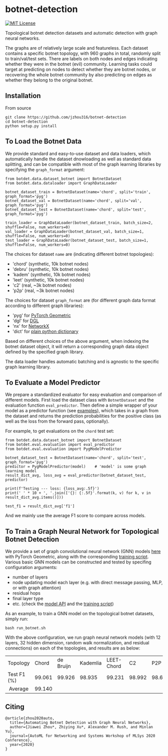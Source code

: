 # botnet-detection

[![MIT License](https://img.shields.io/badge/License-MIT-green.svg)](LICENSE)

Topological botnet detection datasets and automatic detection with graph neural networks.

The graphs are of relatively large scale and featureless. Each dataset contains a specific botnet topology, with 960 graphs in total, randomly split to train/val/test sets. There are labels on both nodes and edges indicating whether they were in the botnet (evil) community. Learning tasks could target at predicting on nodes to detect whether they are botnet nodes, or recovering the whole botnet community by also predicting on edges as whether they belong to the original botnet.

## Installation

From source 
```
git clone https://github.com/jzhou316/botnet-detection
cd botnet-detection
python setup.py install
```

## To Load the Botnet Data

We provide standard and easy-to-use dataset and data loaders, which automatically handle the dataset dnowloading as well as standard data splitting, and can be compatible with most of the graph learning libraries by specifying the `graph_format` argument:

```
from botdet.data.dataset_botnet import BotnetDataset
from botdet.data.dataloader import GraphDataLoader

botnet_dataset_train = BotnetDataset(name='chord', split='train', graph_format='pyg')
botnet_dataset_val = BotnetDataset(name='chord', split='val', graph_format='pyg')
botnet_dataset_test = BotnetDataset(name='chord', split='test', graph_format='pyg')

train_loader = GraphDataLoader(botnet_dataset_train, batch_size=2, shuffle=False, num_workers=0)
val_loader = GraphDataLoader(botnet_dataset_val, batch_size=1, shuffle=False, num_workers=0)
test_loader = GraphDataLoader(botnet_dataset_test, batch_size=1, shuffle=False, num_workers=0)
```

The choices for dataset `name` are (indicating different botnet topologies):
- 'chord' (synthetic, 10k botnet nodes)
- 'debru' (synthetic, 10k botnet nodes)
- 'kadem' (synthetic, 10k botnet nodes)
- 'leet' (synthetic, 10k botnet nodes)
- 'c2' (real, ~3k botnet nodes)
- 'p2p' (real, ~3k botnet nodes)

The choices for dataset `graph_format` are (for different graph data format according to different graph libraries):
- 'pyg' for [PyTorch Geometric](https://github.com/rusty1s/pytorch_geometric)
- 'dgl' for [DGL](https://github.com/dmlc/dgl) 
- 'nx' for [NetworkX](https://github.com/networkx/networkx)
- 'dict' for [plain python dictionary](https://docs.python.org/3/tutorial/datastructures.html#dictionaries)

Based on different choices of the above argument, when indexing the botnet dataset object, it will return a corresponding graph data object defined by the specified graph library.

The data loader handles automatic batching and is agnostic to the specific graph learning library.


## To Evaluate a Model Predictor

We prepare a standardized evaluator for easy evaluation and comparison of different models.
First load the dataset class with `BotnetDataset` and the evaluation function `eval_predictor`.
Then define a simple wrapper of your model as a predictor function (see [examples](botdet/eval/evaluation.py#L99)), which takes in a graph from the dataset and returns the prediction probabilities for the positive class (as well as the loss from the forward pass, optionally).

For example, to get evaluations on the `chord` test set:

```
from botdet.data.dataset_botnet import BotnetDataset
from botdet.eval.evaluation import eval_predictor
from botdet.eval.evaluation import PygModelPredictor

botnet_dataset_test = BotnetDataset(name='chord', split='test', graph_format='pyg')
predictor = PygModelPredictor(model)    # 'model' is some graph learning model
result_dict_avg, loss_avg = eval_predictor(botnet_dataset_test, predictor)

print(f'Testing --- loss: {loss_avg:.5f}')
print(' ' * 10 + ', '.join(['{}: {:.5f}'.format(k, v) for k, v in result_dict_avg.items()]))

test_f1 = result_dict_avg['f1']
```

And we mainly use the average F1 score to compare across models.

## To Train a Graph Neural Network for Topological Botnet Detection

We provide a set of graph convolutional neural network (GNN) models [here](./botdet/models_pyg) with PyTorch Geometric, along with the corresponding [training script](./train_botnet.py).
Various basic GNN models can be constructed and tested by specifing configuration arguments:
- number of layers
- node updating model each layer (e.g. with direct message passing, MLP, or with graph attention)
- residual hops
- final layer type
- etc. (check the [model API]((./botdet/models_pyg/gcn_model.py#L9)) and the [training script](./train_botnet.py#L71))

<!--One can use our main [model API](./botdet/models_pyg/gcn_model.py#L9) to construct various basic GNN models, by specifing different number of layers, how in each layer node representations are updated (e.g. with direct message passing, MLP, or with graph attention), different choices of non-linear activation functions, whether to use residual connections and how many hops to connect, whether to add a final projection layer or not, etc. For a complete list of model configuration arguments, check our [example training script](./train_botnet.py#L71).-->

As an example, to train a GNN model on the topological botnet datasets, simply run:
```
bash run_botnet.sh
```

With the above configuration, we run graph neural network models (with 12 layers, 32 hidden dimension, random walk normalization, and residual connections) on each of the topologies, and results are as below:

<!--| Topology | Chord | de Bruijn | Kademlia | LEET-Chord | C2 | P2P |-->
<!--|:---:|:---:|:---:|:---:|:---:|:---:|:---:|-->
<!--| Test F1 | | | | | | |-->
<!--| Average Over Topologies <td colspan=6> 0 </td>|-->

<table align="center">
  <tr>
    <td> Topology </td>
    <td> Chord </td>
    <td> de Bruijn </td>
    <td> Kademlia </td>
    <td> LEET-Chord </td>
    <td> C2 </td>
    <td> P2P </td>
  </tr>
    
  <tr>
    <td> Test F1 (%) </td>
    <td>  99.061 </td>
    <td>  99.926 </td>
    <td>  98.935 </td>
    <td>  99.231 </td>
    <td>  98.992 </td>
    <td>  98.692 </td>
  </tr>
  <tr>
    <td style="text-align:center"> Average </td>
    <td colspan="6"> 99.140 </td>
  </tr>
</table>

## Citing

```
@article{zhou2020auto,
  title={Automating Botnet Detection with Graph Neural Networks},
  author={Jiawei Zhou*, Zhiying Xu*, Alexander M. Rush, and Minlan Yu},
  journal={AutoML for Networking and Systems Workshop of MLSys 2020 Conference},
  year={2020}
}
```
